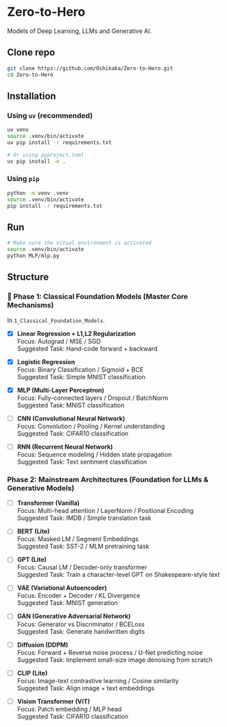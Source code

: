 # Zero-to-Hero
Models of Deep Learning, LLMs and Generative AI.

## Clone repo
```bash
git clone https://github.com/Oshikaka/Zero-to-Hero.git
cd Zero-to-Hero
```

## Installation
### Using `uv` (recommended)
```bash
uv venv
source .venv/bin/activate
uv pip install -r requirements.txt

# Or using pyproject.toml
uv pip install -e .
```

### Using `pip`
```bash
python -m venv .venv
source .venv/bin/activate
pip install -r requirements.txt
```

## Run
```bash
# Make sure the vitual environment is activated
source .venv/bin/activate
python MLP/mlp.py
```

## Structure
### 🤡 Phase 1: Classical Foundation Models (Master Core Mechanisms)
In `1_Classical_Foundation_Models`.

- [x] **Linear Regression + L1,L2 Regularization**  
  Focus: Autograd / MSE / SGD  
  Suggested Task: Hand-code forward + backward

- [x] **Logistic Regression**  
  Focus: Binary Classification / Sigmoid + BCE  
  Suggested Task: Simple MNIST classification

- [x] **MLP (Multi-Layer Perceptron)**  
  Focus: Fully-connected layers / Dropout / BatchNorm  
  Suggested Task: MNIST classification

- [ ] **CNN (Convolutional Neural Network)**  
  Focus: Convolution / Pooling / Kernel understanding  
  Suggested Task: CIFAR10 classification

- [ ] **RNN (Recurrent Neural Network)**  
  Focus: Sequence modeling / Hidden state propagation  
  Suggested Task: Text sentiment classification

### Phase 2: Mainstream Architectures (Foundation for LLMs & Generative Models)

- [ ] **Transformer (Vanilla)**  
  Focus: Multi-head attention / LayerNorm / Positional Encoding  
  Suggested Task: IMDB / Simple translation task

- [ ] **BERT (Lite)**  
  Focus: Masked LM / Segment Embeddings  
  Suggested Task: SST-2 / MLM pretraining task

- [ ] **GPT (Lite)**  
  Focus: Causal LM / Decoder-only transformer  
  Suggested Task: Train a character-level GPT on Shakespeare-style text

- [ ] **VAE (Variational Autoencoder)**  
  Focus: Encoder + Decoder / KL Divergence  
  Suggested Task: MNIST generation

- [ ] **GAN (Generative Adversarial Network)**  
  Focus: Generator vs Discriminator / BCELoss  
  Suggested Task: Generate handwritten digits

- [ ] **Diffusion (DDPM)**  
  Focus: Forward + Reverse noise process / U-Net predicting noise  
  Suggested Task: Implement small-size image denoising from scratch

- [ ] **CLIP (Lite)**  
  Focus: Image-text contrastive learning / Cosine similarity  
  Suggested Task: Align image + text embeddings

- [ ] **Vision Transformer (ViT)**  
  Focus: Patch embedding / MLP head  
  Suggested Task: CIFAR10 classification

